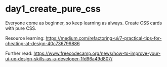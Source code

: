 # day1_create_pure_css
Everyone come as beginner, so keep learning as always. Create CSS cards with pure CSS.

Resource learning: https://medium.com/refactoring-ui/7-practical-tips-for-cheating-at-design-40c736799886

Further read: https://www.freecodecamp.org/news/how-to-improve-your-ui-ux-design-skills-as-a-developer-1fd96a49d807/